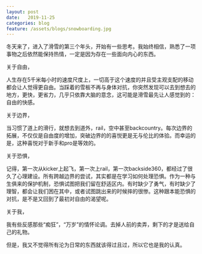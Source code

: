 ```yaml
---
layout: post
date:   2019-11-25
categories: blog
feature: /assets/blogs/snowboarding.jpg
---
```


冬天来了，进入了滑雪的第三个年头，开始有一些思考。我始终相信，熟悉了一项事物之后依然能保持热情，一定是因为存在一些面向内心的东西。    

关于自由，  

人生存在5千米每小时的速度尺度上，一切高于这个速度的并且受主观支配的移动都会让人觉得更自由。当踩着的雪板不再与身体对抗，你突然发现可以去到想去的地方，更快，更省力，几乎只依靠大脑的意念，这可能是滑雪最先让人感觉到的：自由的快感。   

关于边界，  

当习惯了道上的滑行，就想去到道外，rail，空中甚至backcountry。每次边界的拓展，不仅仅是自由度的增加，突破边界的的喜悦更是无与伦比的体验。而幸运的是，这种喜悦对于新手和pro是等效的。

关于恐惧，  

记得，第一次从kicker上起飞，第一次上rail，第一次backside360，都经过了很久了心理建设。所有跨越边界的尝试，其实都是在学习如何处理恐惧。作为一种与生俱来的保护机制，恐惧试图把我们留在舒适区内。有时缺少了勇气，有时缺少了理智，都会让我们困在其中，或者试图跳出来的时候摔的很惨。这种跟本能恐惧的对抗，是不是又回到了最初对自由的渴望呢。

关于我，

我有些反感那些“痴狂”，“万岁”的情怀论调。去掉人前的卖弄，剩下的才是送给自己的礼物。  

但是，我又不觉得所有沦为日常的东西就该得过且过，所以它也是我的认真。  









